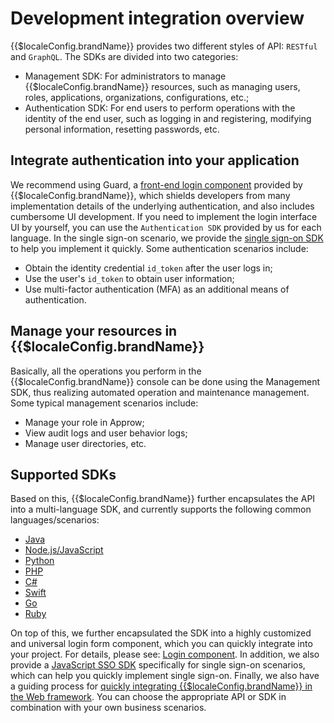# Development integration overview

<LastUpdated/>

{{$localeConfig.brandName}} provides two different styles of API: `RESTful` and `GraphQL`. The SDKs are divided into two categories:
- Management SDK: For administrators to manage {{$localeConfig.brandName}} resources, such as managing users, roles, applications, organizations, configurations, etc.;
- Authentication SDK: For end users to perform operations with the identity of the end user, such as logging in and registering, modifying personal information, resetting passwords, etc.

## Integrate authentication into your application

We recommend using Guard, a [front-end login component](./ui-components/README.md) provided by {{$localeConfig.brandName}}, which shields developers from many implementation details of the underlying authentication, and also includes cumbersome UI development. If you need to implement the login interface UI by yourself, you can use the `Authentication SDK` provided by us for each language. In the single sign-on scenario, we provide the [single sign-on SDK](./sdk-for-sso.md) to help you implement it quickly.
Some authentication scenarios include:
- Obtain the identity credential `id_token` after the user logs in;
- Use the user's `id_token` to obtain user information;
- Use multi-factor authentication (MFA) as an additional means of authentication.

## Manage your resources in {{$localeConfig.brandName}}

Basically, all the operations you perform in the {{$localeConfig.brandName}} console can be done using the Management SDK, thus realizing automated operation and maintenance management.
Some typical management scenarios include:
- Manage your role in Approw;
- View audit logs and user behavior logs;
- Manage user directories, etc.

## Supported SDKs

Based on this, {{$localeConfig.brandName}} further encapsulates the API into a multi-language SDK, and currently supports the following common languages/scenarios:

- [Java](./sdk-for-java/README.md)
- [Node.js/JavaScript](./sdk-for-node/README.md)
- [Python](./sdk-for-python/README.md)
- [PHP](./sdk-for-php/README.md)
- [C#](./sdk-for-csharp/README.md)
- [Swift](./sdk-for-swift.md)
- [Go](./sdk-for-go.md)
- [Ruby](./sdk-for-ruby.md)

On top of this, we further encapsulated the SDK into a highly customized and universal login form component, which you can quickly integrate into your project. For details, please see: [Login component](./ui-components/README.md).
In addition, we also provide a [JavaScript SSO SDK](./sdk-for-sso.md) specifically for single sign-on scenarios, which can help you quickly implement single sign-on.
Finally, we also have a guiding process for [quickly integrating {{$localeConfig.brandName}} in the Web framework](./frameworks.md).
You can choose the appropriate API or SDK in combination with your own business scenarios.
